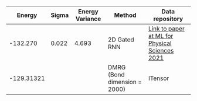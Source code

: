 |       Energy          |  Sigma          | Energy Variance  |  Method                                                          | Data repository                  |
| ----------------------| ----------------| -----------------|------------------------------------------------------------------|----------------------------------|
|       -132.270        |   0.022         |  4.693           |  2D Gated RNN                                                    | [Link to paper at ML for Physical Sciences 2021](https://ml4physicalsciences.github.io/2021/files/NeurIPS_ML4PS_2021_92.pdf) |
|     -129.31321        |                 |                  |  DMRG (Bond dimension  = 2000)                                   | ITensor |
